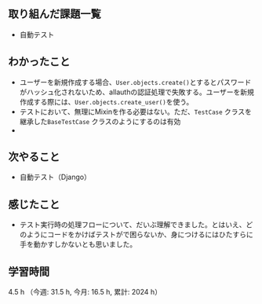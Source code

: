 ## 取り組んだ課題一覧
- 自動テスト

## わかったこと
- ユーザーを新規作成する場合、`User.objects.create()`とするとパスワードがハッシュ化されないため、allauthの認証処理で失敗する。ユーザーを新規作成する際には、`User.objects.create_user()`を使う。
- テストにおいて、無理にMixinを作る必要はない。ただ、`TestCase` クラスを継承した`BaseTestCase` クラスのようにするのは有効
-    
    
## 次やること
- 自動テスト（Django）
    
## 感じたこと
- テスト実行時の処理フローについて、だいぶ理解できました。とはいえ、どのようにコードをかけばテストがで困らないか、身につけるにはひたすらに手を動かすしかないとも思いました。    
    
## 学習時間
4.5 h （今週: 31.5 h, 今月: 16.5 h, 累計: 2024 h）